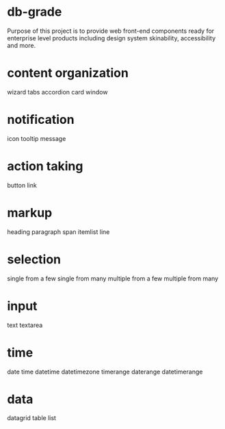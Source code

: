 # db-grade

Purpose of this project is to provide web front-end components ready for enterprise level products including design system skinability, accessibility and more. 


content organization
====================
wizard
tabs
accordion
card
window

notification
============
icon
tooltip
message

action taking
=============
button
link

markup
======
heading
paragraph
span
itemlist
line

selection
=========
single from a few
single from many
multiple from a few
multiple from many

input
=====
text
textarea

time
====
date
time
datetime
datetimezone
timerange
daterange
datetimerange

data
====
datagrid
table
list
